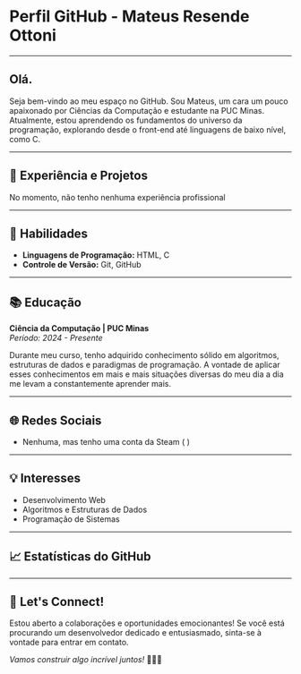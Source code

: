 # Perfil GitHub - Mateus Resende Ottoni

---

## Olá.

Seja bem-vindo ao meu espaço no GitHub. Sou Mateus, um cara um pouco apaixonado por Ciências da Computação e estudante na PUC Minas. Atualmente, estou aprendendo os fundamentos do universo da programação, explorando desde o front-end até linguagens de baixo nível, como C.

---

## 💼 Experiência e Projetos

No momento, não tenho nenhuma experiência profissional

---

## 🚀 Habilidades

- **Linguagens de Programação:** HTML, C
- **Controle de Versão:** Git, GitHub

---

## 📚 Educação

**Ciência da Computação | PUC Minas**  
*Período: 2024 - Presente*

Durante meu curso, tenho adquirido conhecimento sólido em algoritmos, estruturas de dados e paradigmas de programação. A vontade de aplicar esses conhecimentos em mais e mais situações diversas do meu dia a dia me levam a constantemente aprender mais.

---

## 🌐 Redes Sociais

- Nenhuma, mas tenho uma conta da Steam ( )

---

## 💡 Interesses

- Desenvolvimento Web
- Algoritmos e Estruturas de Dados
- Programação de Sistemas

---

## 📈 Estatísticas do GitHub



---

## 🤝 Let's Connect!

Estou aberto a colaborações e oportunidades emocionantes! Se você está procurando um desenvolvedor dedicado e entusiasmado, sinta-se à vontade para entrar em contato.

*Vamos construir algo incrível juntos!* 👨‍💻✨
